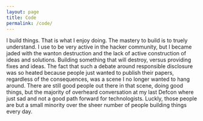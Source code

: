 ```yaml
---
layout: page
title: Code
permalink: /code/
---
```

I build things. That is what I enjoy doing. The mastery to build is to truely understand. 
I use to be very active in the hacker community, but I became jaded with the wanton destruction and the lack of active construction of ideas and solutions. Building something that will destroy, versus providing fixes and ideas. The fact that such a debate around responsible disclosure was so heated because people just wanted to publish their papers, regardless of the consequences, was a scene I no longer wanted to hang around. There are still good people out there in that scene, doing good things, but the majority of overheard conversation at my last Defcon where just sad and not a good path forward for technologists. Luckly, those people are but a small minority over the sheer number of people building things every day.
